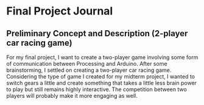 # Final Project Journal

## Preliminary Concept and Description (2-player car racing game)
For my final project, I want to create a two-player game involving some form of communication between Processing and Arduino. After some brainstorming, I settled on creating a two-player car racing game. Considering the type of game I created for my midterm project, I wanted to switch gears a little and create something that takes a little less brain power to play but still remains highly interactive. The competition between two players will probably make it more engaging as well.
